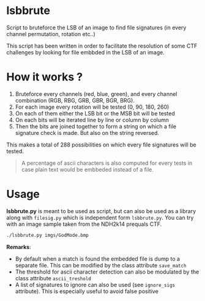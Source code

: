 lsbbrute
========

Script to bruteforce the LSB of an image to find file signatures (in every channel permutation, rotation etc..)

This script has been written in order to facilitate the resolution of some CTF challenges by looking for file embbded in the LSB of an image.

How it works ?
==============

1. Bruteforce every channels (red, blue, green), and every channel combination (RGB, RBG, GRB, GBR, BGR, BRG).
2. For each image every rotation will be tested (0, 90, 180, 260)
3. On each of them either the LSB bit or the MSB bit will be tested
4. On each bits will be iterated line by line or column by column
5. Then the bits are joined together to form a string on which a file signature check is made. But also on the string reversed.

This makes a total of 288 possibilities on which every file signatures will be tested.

> A percentage of ascii characters is also computed for every tests in case plain text would be embbeded instead of a file.


Usage
=====

**lsbbrute.py** is meant to be used as script, but can also be used as a library along with ```filesig.py``` which is independent form ```lsbbrute.py```. You can try with an image sample taken from the NDH2k14 prequals CTF.

```bash
./lsbbrute.py imgs/GodMode.bmp
```

**Remarks**:

* By default when a match is found the embedded file is dump to a separate file. This can be modified by the class attribute ```save_match```
* The threshold for ascii character detection can also be modulated by the class attribute ```ascii_treshold```
* A list of signatures to ignore can also be used (see ```ignore_sigs``` attribute). This is especially useful to avoid false positive

